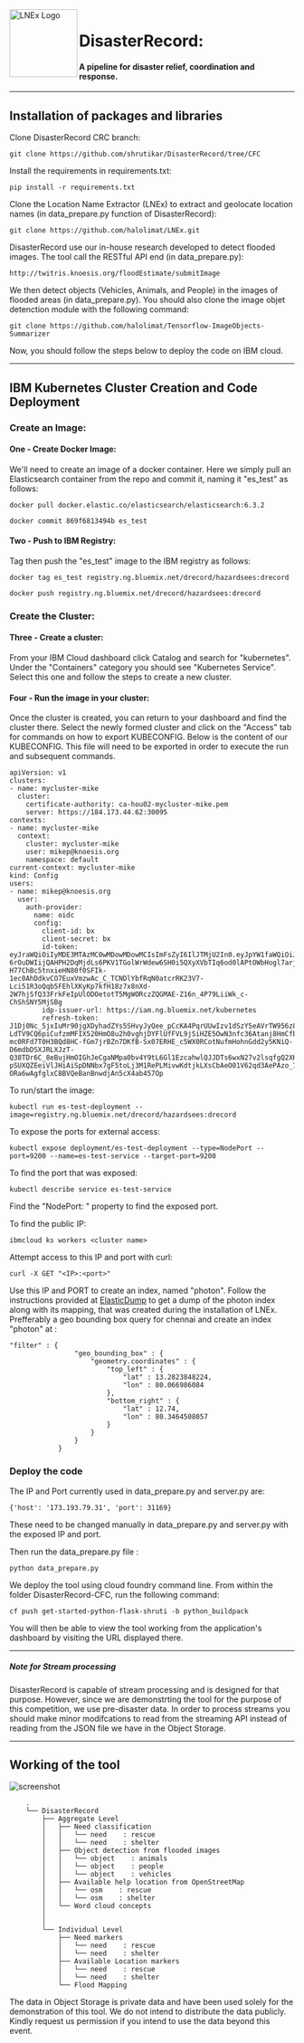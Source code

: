 <img src="drecord-logo.png" align="left" alt="LNEx Logo" width="120"/>

# DisasterRecord: 

#### A pipeline for disaster relief, coordination and response.

---
## Installation of packages and libraries


Clone DisasterRecord CRC branch:
```
git clone https://github.com/shrutikar/DisasterRecord/tree/CFC
```

Install the requirements in requirements.txt:
```
pip install -r requirements.txt
```

Clone the Location Name Extractor (LNEx) to extract and geolocate location names (in data_prepare.py function of DisasterRecord):
```
git clone https://github.com/halolimat/LNEx.git
```

DisasterRecord use our in-house research developed to detect flooded images. The tool call the RESTful API end (in data_prepare.py):
```
http://twitris.knoesis.org/floodEstimate/submitImage
```

We then detect objects (Vehicles, Animals, and People) in the images of flooded areas (in data_prepare.py). You should also clone the image objet detenction module with the following command:
```
git clone https://github.com/halolimat/Tensorflow-ImageObjects-Summarizer
```

Now, you should follow the steps below to deploy the code on IBM cloud.

---

## IBM Kubernetes Cluster Creation and Code Deployment

### Create an Image:

#### One - Create Docker Image:

We'll need to create an image of a docker container. Here we simply pull an Elasticsearch container from the repo and commit it, naming it "es_test" as follows:
```
docker pull docker.elastic.co/elasticsearch/elasticsearch:6.3.2

docker commit 869f6813494b es_test
```

#### Two - Push to IBM Registry:

Tag then push the "es_test" image to the IBM registry as follows:
```
docker tag es_test registry.ng.bluemix.net/drecord/hazardsees:drecord

docker push registry.ng.bluemix.net/drecord/hazardsees:drecord
```

### Create the Cluster:

#### Three - Create a cluster:

From your IBM Cloud dashboard click Catalog and search for "kubernetes". Under the "Containers" category you should see "Kubernetes Service". Select this one and follow the steps to create a new cluster.

#### Four - Run the image in your cluster:

Once the cluster is created, you can return to your dashboard and find the cluster there. Select the newly formed cluster and click on the "Access" tab for commands on how to export KUBECONFIG. Below is the content of our KUBECONFIG. This file will need to be exported in order to execute the run and subsequent commands.

```
apiVersion: v1
clusters:
- name: mycluster-mike
  cluster:
    certificate-authority: ca-hou02-mycluster-mike.pem
    server: https://184.173.44.62:30095
contexts:
- name: mycluster-mike
  context:
    cluster: mycluster-mike
    user: mikep@knoesis.org
    namespace: default
current-context: mycluster-mike
kind: Config
users:
- name: mikep@knoesis.org
  user:
    auth-provider:
      name: oidc
      config:
        client-id: bx
        client-secret: bx
        id-token: eyJraWQiOiIyMDE3MTAzMC0wMDowMDowMCIsImFsZyI6IlJTMjU2In0.eyJpYW1faWQiOiJJQk1pZC01NTAwMDBHMUFFIiwiaXNzIjoiaHR0cHM6Ly9pYW0ubmcuYmx1ZW1peC5uZXQva3ViZXJuZXRlcyIsInN1YiI6Im1pa2VwQGtub2VzaXMub3JnIiwiYXVkIjoiYngiLCJnaXZlbl9uYW1lIjoiTWljaGFlbCIsImZhbWlseV9uYW1lIjoiUGFydGluIiwibmFtZSI6Ik1pY2hhZWwgUGFydGluIiwiZW1haWwiOiJtaWtlcEBrbm9lc2lzLm9yZyIsImV4cCI6MTUzNjYyODUxNCwic2NvcGUiOiJpYm0gb3BlbmlkIiwiaWF0IjoxNTM2NjI0OTE0fQ.I3ArsN5LohhPBU0Y305sfR1ysqfBBWbjNFOx9-6rOuDWIijQAHPH2DqMjdLs6PKV1TGolWrWdew6SH0i5QXyXVbTIq6od0lAPtOWbHogl7arjZS83xnW91Qm1wGhwXJMJXTUeDGBwf_oS_Mr4Zii5dYy1Tc1xMPuSR-H77ChBc5tnxieHN80f0SFIk-1ec0AhDdkvCO7EuxVmzwAc_C_TCNDlYbfRqN0atcrRK23V7-Lci51R3oQqb5FEhlXKyKp7kfH18z7x8nXd-2W7hjSfQ33FrkFeIpUlODOetotT5MgWORczZQGMAE-Z16n_4P79LiiWk_c-ChShSNY5MjSBg
        idp-issuer-url: https://iam.ng.bluemix.net/kubernetes
        refresh-token: J1Dj0Nc_5jxIuMr90jgXDyhadZYs5SHvyJyQee_pCcKA4PqrUUwIzv1dSzY5eAVrTW956z8a0VWPWPPXd7YFC0uSAhbCm3GEMnx1R5W3jWKVZXqNwZZHYk_koRGFstGh393vZCnufGklIV1TG6IdEgzMyXGFw4A-LdTV9CQ6piCufzmMFIX520HmO8u2h0vghjDYFlUfFVL9jSiHZE5OwN3nfc36Atanj8HmCfbcAuyl0UzFMk4t7TAeqcLYVws_aGnEO5QhVprxzrm77Clew2o4AysoEUeKdeNNwtmq5fHdx9rEZoigKLg0Smey8k7VXSS7vT0ahdDuSoPLXTq9Q2W5G2sP9HHMKOKgquKHLzFiGTaWzowoX7M46kO75khAqBSapnBdABbtKMPJ1at99vB_sc-mc0RFd7T0H3BQd8HC-fGm7jrBZn7DKfB-Sx07ERHE_c5WX0RCotNufmHohnGdd2y5KNiQ-D6mdbDSXJRLXJzT-Q38TDr6C_8eBujHmOIGhJeCgaNMpa0bv4Y9tL6Gl1EzcahwlQJJDTs6wxN27v2lsqfgQ2XKbcyBJgRefHEVLOEB1i6j6mtqussH9hjmlzOhkvTmbggM4eTz-pSUXQZEeiVlJHiAiSpDNNbx7gF5toLj3M1RePLMivwKdtjkLXsCbAeO01V62qd3AePAzo_7MJq738JUoN16f6rQB00moijh61jZdgN5GRdUVL9iv1BaLw1BRqglDuXqTxJoo4ok57HGGLrxNtcP5YmVoCb0ymGh2LqrzHJgXNFa7O2RFAaOk4prutofb6vKrMJTC2eMI-ORa6wAgfglxC8BVQeBanBnwdjAn5cX4ab457Op
```

To run/start the image:

```
kubectl run es-test-deployment --image=registry.ng.bluemix.net/drecord/hazardsees:drecord
```

To expose the ports for external access:

```
kubectl expose deployment/es-test-deployment --type=NodePort --port=9200 --name=es-test-service --target-port=9200
```

To find the port that was exposed:

```
kubectl describe service es-test-service
```

Find the "NodePort: " property to find the exposed port.

To find the public IP:

```
ibmcloud ks workers <cluster name>
```

Attempt access to this IP and port with curl:

```
curl -X GET "<IP>:<port>"
```

Use this IP and PORT to create an index, named "photon". 
Follow the instructions provided at [ElasticDump](https://www.npmjs.com/package/elasticdump) to get a dump of the photon index along with its mapping, that was created during the installation of LNEx. Prefferably a geo bounding box query for chennai and create an index "photon" at <IP>:<PORT>

```
"filter" : {
                "geo_bounding_box" : {
                    "geometry.coordinates" : {
                        "top_left" : {
                            "lat" : 13.2823848224,
                            "lon" : 80.066986084
                        },
                        "bottom_right" : {
                            "lat" : 12.74,
                            "lon" : 80.3464508057
                        }
                    }
                }
            }
```

### Deploy the code

The IP and Port currently used in data_prepare.py and server.py are: 
```
{'host': '173.193.79.31', 'port': 31169}
```
These need to be changed manually in data_prepare.py and server.py with the exposed IP and port.

Then run the data_prepare.py file :
```
python data_prepare.py
```

We deploy the tool using cloud foundry command line. From within the folder DisasterRecord-CFC, run the following command:
```
cf push get-started-python-flask-shruti -b python_buildpack
```

You will then be able to view the tool working from the application's dashboard by visiting the URL displayed there.

---

##### Note for Stream processing

DisasterRecord is capable of stream processing and is designed for that purpose. However, since we are demonstrting the tool for the purpose of this competition, we use pre-disaster data. In order to process streams you should make minor modifcations to read from the streaming API instead of reading from the JSON file we have in the Object Storage.

---

## Working of the tool

![screenshot](static/screenshot1.png)

        .
        └── DisasterRecord
            ├── Aggregate Level  
            │   ├── Need classification
            │   │   └── need    : rescue
            │   │   └── need    : shelter
            │   ├── Object detection from flooded images
            │   │   └── object    : animals
            │   │   └── object    : people
            │   │   └── object    : vehicles
            │   ├── Available help location from OpenStreetMap
            │   │   └── osm    : rescue
            │   │   └── osm    : shelter
            │   └── Word cloud concepts
            │       
            │
            └── Individual Level 
                ├── Need markers
                │   └── need    : rescue
                │   └── need    : shelter
                ├── Available Location markers
                │   └── need    : rescue
                │   └── need    : shelter
                └── Flood Mapping


The data in Object Storage is private data and have been used solely for the demonstration of this tool. We do not intend to distribute the data publicly. Kindly request us permission if you intend to use the data beyond this event.
